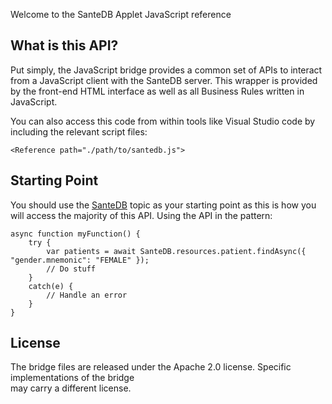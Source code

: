 ﻿﻿Welcome to the SanteDB Applet JavaScript reference

## What is this API?   
       
Put simply, the JavaScript bridge provides a common set of APIs to interact from a JavaScript client
with the SanteDB server. This wrapper is provided by the front-end HTML interface as well as all Business Rules
written in JavaScript. 

You can also access this code from within tools like Visual Studio code by including the relevant script files:

```
<Reference path="./path/to/santedb.js">
```

## Starting Point

You should use the [SanteDB](SanteDBWrapper.html) topic as your starting point as this is how you will access the majority of this API. Using the API
in the pattern:

```
async function myFunction() {
    try {
        var patients = await SanteDB.resources.patient.findAsync({ "gender.mnemonic": "FEMALE" });
        // Do stuff
    }
    catch(e) {
        // Handle an error
    }
}
```

## License   

The bridge files are released under the Apache 2.0 license. Specific implementations of the bridge   
may carry a different license.  
